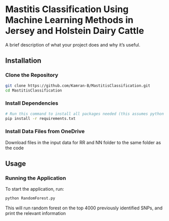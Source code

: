 # Mastitis Classification Using Machine Learning Methods in Jersey and Holstein Dairy Cattle

A brief description of what your project does and why it’s useful.

## Installation
### Clone the Repository
```bash
git clone https://github.com/Kamran-B/MastitisClassification.git
cd MastitisClassification
```

### Install Dependencies
```bash
# Run this command to install all packages needed (this assumes python is already installed)
pip install -r requirements.txt

```
### Install Data Files from OneDrive
Download files in the input data for RR and NN folder to the same folder as the code

## Usage
### Running the Application
To start the application, run:
```bash
python RandomForest.py
```
This will run random forest on the top 4000 previously identified SNPs, and print the relevant information
